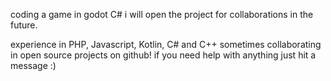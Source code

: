 coding a game in godot C#
i will open the project for collaborations in the future.

experience in PHP, Javascript, Kotlin, C# and C++
sometimes collaborating in open source projects on github!
if you need help with anything just hit a message :)
